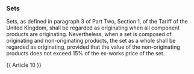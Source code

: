 ### Sets

Sets, as defined in paragraph 3 of Part Two, Section 1, of the Tariff of the United Kingdom, shall be regarded as originating when all component products are originating. Nevertheless, when a set is composed of originating and non-originating products, the set as a whole shall be regarded as originating, provided that the value of the non-originating products does not exceed 15% of the ex-works price of the set.

{{ Article 10 }}
